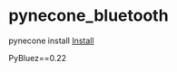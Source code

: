 # pynecone_bluetooth
pynecone install 
[Install](https://github.com/pynecone-io/pynecone)

PyBluez==0.22
